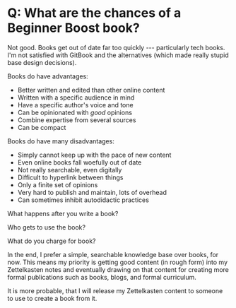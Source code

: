 # Q: What are the chances of a Beginner Boost book?

Not good. Books get out of date far too quickly --- particularly tech
books. I'm not satisfied with GitBook and the alternatives (which made
really stupid base design decisions). 

Books do have advantages:

* Better written and edited than other online content
* Written with a specific audience in mind
* Have a specific author's voice and tone
* Can be opinionated with *good* opinions
* Combine expertise from several sources
* Can be compact

Books do have many disadvantages:

* Simply cannot keep up with the pace of new content
* Even online books fall woefully out of date
* Not really searchable, even digitally
* Difficult to hyperlink between things
* Only a finite set of opinions
* Very hard to publish and maintain, lots of overhead
* Can sometimes inhibit autodidactic practices

What happens after you write a book?

Who gets to use the book?

What do you charge for book?

In the end, I prefer a simple, searchable knowledge base over books, for
now. This means my priority is getting good content (in rough form) into
my Zettelkasten notes and eventually drawing on that content for
creating more formal publications such as books, blogs, and formal
curriculum.

It is more probable, that I will release my Zettelkasten content to
someone to use to create a book from it.

